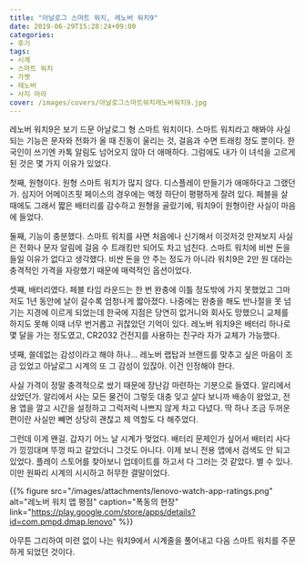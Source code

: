 ```yaml
---
title: "아날로그 스마트 워치, 레노버 워치9"
date: 2019-06-29T15:28:24+09:00
categories:
- 후기
tags:
- 시계
- 스마트 워치
- 가젯
- 레노버
- 사지 마라
cover: /images/covers/아날로그스마트워치레노버워치9.jpg
---
```


 레노버 워치9은 보기 드문 아날로그 형 스마트 워치이다. 스마트 워치라고 해봐야 사실 되는 기능은 문자와 전화가 올 때 진동이 울리는 것, 걸음과 수면 트래킹 정도 뿐이다. 한국인이 쓰기엔 카톡 알림도 넘어오지 않아 더 애매하다. 그럼에도 내가 이 녀석을 고르게 된 것은 몇 가지 이유가 있었다.
 
 첫째, 원형이다. 원형 스마트 워치가 많지 않다. 디스플레이 만들기가 애매하다고 그랬던가. 심지어 어메이즈핏 페이스의 경우에는 액정 하단이 평평하게 잘려 있다. 페블을 살 때에도 그래서 짧은 배터리를 감수하고 원형을 골랐기에, 워치9이 원형이란 사실이 마음에 들었다.

 둘째, 기능이 충분했다. 스마트 워치를 사면 처음에나 신기해서 이것저것 만져보지 사실은 전화나 문자 알림에 걸음 수 트래킹만 되어도 차고 넘친다. 스마트 워치에 비싼 돈을 들일 이유가 없다고 생각했다. 비싼 돈을 안 주는 정도가 아니라 워치9은 2만 원 대라는 충격적인 가격을 자랑했기 때문에 매력적인 옵션이었다.

 셋째, 배터리였다. 페블 타임 라운드는 한 번 완충에 이틀 정도밖에 가지 못했었고 그마저도 1년 동안에 날이 갈수록 엄청나게 짧아졌다. 나중에는 완충을 해도 반나절을 못 넘기는 지경에 이르게 되었는데 한국에 지점은 당연히 없거니와 회사도 망했으니 교체를 하지도 못해 이때 너무 번거롭고 귀찮았던 기억이 있다. 레노버 워치9은 배터리 하나로 몇 달을 가는 정도였고, CR2032 건전지를 사용하는 친구라 자가 교체가 가능했다.

 넷째, 쓸데없는 감성이라고 해야 하나... 레노버 랩탑과 브랜드를 맞추고 싶은 마음이 조금 있었고 아날로그 시계의 또 그 감성이 있잖아. 이건 인정해야 한다.

 사실 가격이 정말 충격적으로 쌌기 때문에 장난감 마련하는 기분으로 들였다. 알리에서 샀었던가. 알리에서 사는 모든 물건이 그렇듯 대충 잊고 살다 보니까 배송이 왔었고, 전용 앱을 깔고 시간을 설정하고 그럭저럭 나쁘지 않게 차고 다녔다. 딱 하나 조금 두꺼운 편이란 사실만 빼면 상당히 괜찮고 제 역할도 다 해주었다.

 그런데 이게 왠걸. 갑자기 어느 날 시계가 멎었다. 배터리 문제인가 싶어서 배터리 사다가 낑낑대며 뚜껑 따고 갈았더니 그것도 아니다. 이제 보니 전용 앱에서 검색도 안 되고 있었다. 플레이 스토어를 찾아보니 업데이트를 하고서 다 그러는 것 같았다. 별 수 있나. 이만 원짜리 시계의 시시하고 허무한 결말이었다.

{{% figure
  src="/images/attachments/lenovo-watch-app-ratings.png"
  alt="레노버 워치 앱 평점"
  caption="폭동의 현장"
  link="https://play.google.com/store/apps/details?id=com.pmpd.dmap.lenovo"
%}}

 아무튼 그리하여 미련 없이 나는 워치9에서 시계줄을 풀어내고 다음 스마트 워치를 주문하게 되었던 것이다.
